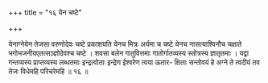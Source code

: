 +++
title = "१६ येन चष्टे"

+++

येनाग्नेयेन तेजसा वरुणोदेवः चष्टे प्रकाशयति येनच मित्रः अर्यमा च चष्टे येनच नासत्याश्विनौच चक्षाते भगोभजनीयएतत्सञ्ज्ञोदेवश्च चष्टे । शवसा बलेन गातुवित्तमाः गातोर्गातव्यस्य स्तोत्रस्य ज्ञातृतमाः । यद्वा गन्तव्यस्य प्राप्तव्यस्य लब्धतमाः इन्द्रत्वोताः इन्द्रेण ईश्वरेण त्वया ऊतार- क्षिताः सन्तोवयं हे अग्ने ते त्वदीयं तव तेजः विधेमहि परिचरेमहि ॥ १६ ॥